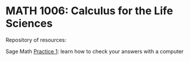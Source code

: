 # MATH 1006: Calculus for the Life Sciences

Repository of resources:

Sage Math [Practice 1](https://github.com/ahurford/math-1006/blob/main/code/Practice%201.ipynb): learn how to check your answers with a computer
